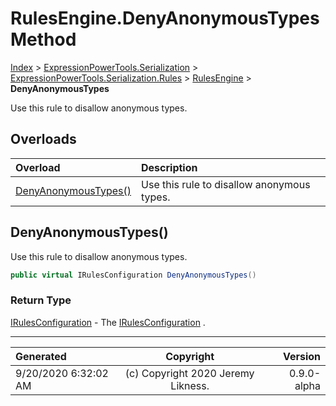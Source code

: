 ﻿# RulesEngine.DenyAnonymousTypes Method

[Index](../index.md) > [ExpressionPowerTools.Serialization](ExpressionPowerTools.Serialization.a.md) > [ExpressionPowerTools.Serialization.Rules](ExpressionPowerTools.Serialization.Rules.n.md) > [RulesEngine](ExpressionPowerTools.Serialization.Rules.RulesEngine.cs.md) > **DenyAnonymousTypes**

Use this rule to disallow anonymous types.

## Overloads

| Overload | Description |
| :-- | :-- |
| [DenyAnonymousTypes()](#denyanonymoustypes) | Use this rule to disallow anonymous types. |
## DenyAnonymousTypes()

Use this rule to disallow anonymous types.

```csharp
public virtual IRulesConfiguration DenyAnonymousTypes()
```

### Return Type

 [IRulesConfiguration](ExpressionPowerTools.Serialization.Signatures.IRulesConfiguration.i.md)  - The [IRulesConfiguration](ExpressionPowerTools.Serialization.Signatures.IRulesConfiguration.i.md) .



---

| Generated | Copyright | Version |
| :-- | :-: | --: |
| 9/20/2020 6:32:02 AM | (c) Copyright 2020 Jeremy Likness. | 0.9.0-alpha |
